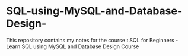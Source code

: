 # SQL-using-MySQL-and-Database-Design-
This repository contains my notes for the course : SQL for Beginners - Learn SQL using MySQL and Database Design Course

